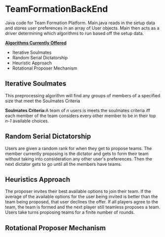 # TeamFormationBackEnd
Java code for Team Formation Platform. Main.java reads in the setup data and stores user preferences in an array of User objects. Main then acts as a driver determining which algorithms to run based off the setup data.

<b><u>Algorithms Currently Offered</u></b>
<ul>
<li>Iterative Soulmates</li>
<li>Random Serial Dictatorship</li>
<li>Heuristic Approach</li>
<li>Rotational Proposer Mechanism</li>
</ul>
<h2>Iterative Soulmates</h2>
<p>This preprocessing algorithm will find any groups of members of a specified size that meet the Soulmates Criteria</p>
<p><b>Soulmates Criteria:</b>A team of <i>n</i> users is meets the soulmates criteria iff each member of the team considers every other member to be in their top <i>n-1</i> available choices.</p>
<h2>Random Serial Dictatorship</h2>
<p>Users are given a random rank for when they get to propose teams. The member currently proposing is the dictator and gets to form their team without taking into consideration any other user's preferences. Then the next dictator gets to go until all the members have teams.
<h2>Heuristics Approach</h2>
<p>The proposer invites their best available options to join their team. If the average of the available options for the user being invited is better than the team being proposed, that user declines the offer. If all players agree to the team, the team is formed and the next player still teamless proposes a team. Users take turns proposing teams for a finite number of rounds.</p>
<h2>Rotational Proposer Mechanism</h2>
